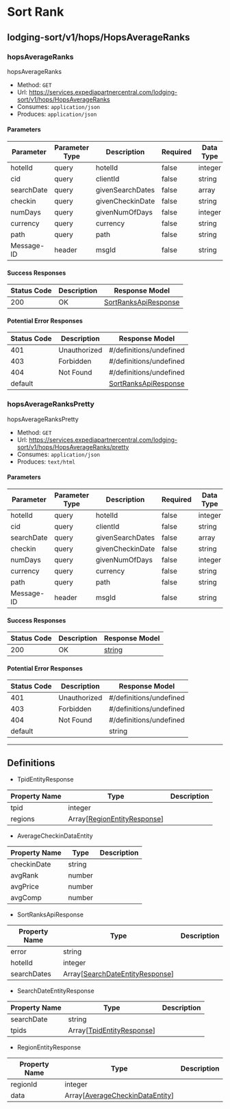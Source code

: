 # Sort Rank
## lodging-sort/v1/hops/HopsAverageRanks
### hopsAverageRanks
hopsAverageRanks

- Method: `GET`
- Url: https://services.expediapartnercentral.com/lodging-sort/v1/hops/HopsAverageRanks
- Consumes: `application/json`
- Produces: `application/json`

#### Parameters
Parameter | Parameter Type | Description | Required | Data Type | Default Value
--------- | -------------- | ----------- | -------- | --------- | -------------
hotelId | query | hotelId | false | integer | 
cid | query | clientId | false | string | 
searchDate | query | givenSearchDates | false | array | 
checkin | query | givenCheckinDate | false | string | 
numDays | query | givenNumOfDays | false | integer | 
currency | query | currency | false | string | 
path | query | path | false | string | 
Message-ID | header | msgId | false | string | 

#### Success Responses
Status Code | Description | Response Model
----------- | ----------- | --------------
200 | OK | [SortRanksApiResponse](#/definitions/SortRanksApiResponse)

#### Potential Error Responses
Status Code | Description | Response Model
----------- | ----------- | --------------
401 | Unauthorized | #/definitions/undefined
403 | Forbidden | #/definitions/undefined
404 | Not Found | #/definitions/undefined
default |  | [SortRanksApiResponse](#/definitions/SortRanksApiResponse)

### hopsAverageRanksPretty
hopsAverageRanksPretty

- Method: `GET`
- Url: https://services.expediapartnercentral.com/lodging-sort/v1/hops/HopsAverageRanks/pretty
- Consumes: `application/json`
- Produces: `text/html`

#### Parameters
Parameter | Parameter Type | Description | Required | Data Type | Default Value
--------- | -------------- | ----------- | -------- | --------- | -------------
hotelId | query | hotelId | false | integer | 
cid | query | clientId | false | string | 
searchDate | query | givenSearchDates | false | array | 
checkin | query | givenCheckinDate | false | string | 
numDays | query | givenNumOfDays | false | integer | 
currency | query | currency | false | string | 
path | query | path | false | string | 
Message-ID | header | msgId | false | string | 

#### Success Responses
Status Code | Description | Response Model
----------- | ----------- | --------------
200 | OK | [string](#/definitions/string)

#### Potential Error Responses
Status Code | Description | Response Model
----------- | ----------- | --------------
401 | Unauthorized | #/definitions/undefined
403 | Forbidden | #/definitions/undefined
404 | Not Found | #/definitions/undefined
default |  | string

---

## Definitions
- <a name="/definitions/TpidEntityResponse"></a>TpidEntityResponse

Property Name | Type | Description
------------- | ---- | -----------
tpid | integer | 
regions | Array[[RegionEntityResponse](#/definitions/RegionEntityResponse)] | 

- <a name="/definitions/AverageCheckinDataEntity"></a>AverageCheckinDataEntity

Property Name | Type | Description
------------- | ---- | -----------
checkinDate | string | 
avgRank | number | 
avgPrice | number | 
avgComp | number | 

- <a name="/definitions/SortRanksApiResponse"></a>SortRanksApiResponse

Property Name | Type | Description
------------- | ---- | -----------
error | string | 
hotelId | integer | 
searchDates | Array[[SearchDateEntityResponse](#/definitions/SearchDateEntityResponse)] | 

- <a name="/definitions/SearchDateEntityResponse"></a>SearchDateEntityResponse

Property Name | Type | Description
------------- | ---- | -----------
searchDate | string | 
tpids | Array[[TpidEntityResponse](#/definitions/TpidEntityResponse)] | 

- <a name="/definitions/RegionEntityResponse"></a>RegionEntityResponse

Property Name | Type | Description
------------- | ---- | -----------
regionId | integer | 
data | Array[[AverageCheckinDataEntity](#/definitions/AverageCheckinDataEntity)] | 
